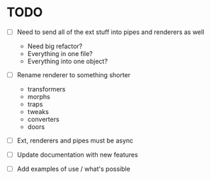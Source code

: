 # TODO

- [ ] Need to send all of the ext stuff into pipes and renderers as well
  - Need big refactor?
  - Everything in one file?
  - Everything into one object?

- [ ] Rename renderer to something shorter
  - transformers
  - morphs
  - traps
  - tweaks
  - converters
  - doors

- [ ] Ext, renderers and pipes must be async

- [ ] Update documentation with new features
- [ ] Add examples of use / what's possible


